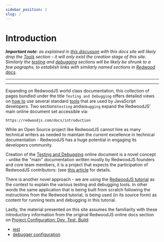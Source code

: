 ```yaml
---
sidebar_position: 1
slug: /
---
```


# Introduction

_**Important note**: as explained in [this discusson](https://github.com/adriatic/tandem/issues/1#issuecomment-1101260396) with this docs site will likely drop the [Tools](https://rw-community.org/tools/introduction) section - it will only exist the creation stage of this site. Similarly the [testing](https://rw-community.org/testing/introduction) and [debugging](https://rw-community.org/debugging/introduction) sections will be likely be shrunk to a few pagraphs, to establish links with similarly named sections in [
    Redwood docs](https://redwoodjs.com/docs/introduction)._ 

---
---

Expanding on RedwoodJS world class documentation, this collection of pages bundled under the title `Testing and Debugging` offers detailed views on [how to](https://rw-community.org/cookbook/introduction) use several standard [tools](https://rw-community.org/tools/introduction) that are used by JavaScript developers. Two sections`testing` and`debugging` expand the RedwoodJS' main online document set accessible via:

 `https://redwoodjs.com/docs/introduction`

 While an Open Source project like RedwoodJS cannot hire as many technical writers as needed to maintain the _current_ excellence in technical documentation - RedwoodJS has a huge potential in engaging its developers community.

 Creation of the [Testing and Debugging](https://rw-community.org/) online document is a novel concept - unlike the "main" documentation written mostly by RedwoodJS founders and core team members, it is a project that expects the participation of RedwoodJS contributors: (see [this article](https://community.redwoodjs.com/t/proposal-testing-and-debugging-project/2923`) for details.

There is another novel approach - we are using the [RedwoodJS tutorial](https://redwoodjs.com/docs/tutorial/foreword) as the context to explain the various testing and debugging tools. In other words the same application that is being built from scratch following the instructions from the Redwood tutorial, is being used (in its source form) as content for running tests and debugging in this tutorial.

Lastly, the material presented on this site assumes the familiarity with these introductory information from the original RedwoodJS online docs section on [Project Configuration: Dev, Test, Build](https://redwoodjs.com/docs/project-configuration-dev-test-build):

- [jest](https://redwoodjs.com/docs/project-configuration-dev-test-build#jest)
- [debugger configuration](https://redwoodjs.com/docs/project-configuration-dev-test-build#debugger-configuration)


